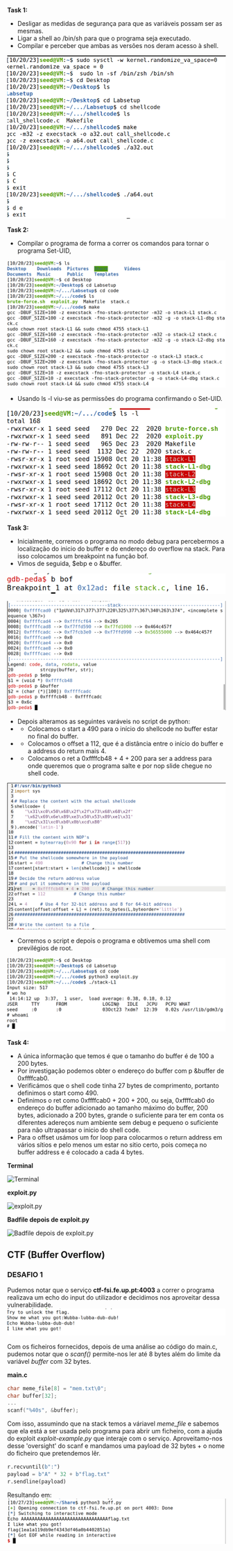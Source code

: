 **Task 1:**

- Desligar as medidas de segurança para que as variáveis possam ser as mesmas.
- Ligar a shell ao /bin/sh para que o programa seja executado.
- Compilar e perceber que ambas as versões nos deram acesso à shell.

![image 1](docs/images/Screenshot_from_2023-10-20_11-29-16.png)


**Task 2:**

- Compilar o programa de forma a correr os comandos para tornar o programa Set-UID,

![image 2](docs/images/Screenshot_from_2023-10-20_11-39-09.png)

- Usando ls -l viu-se as permissões do programa confirmando o Set-UID.

![image 3](docs/images/Screenshot_from_2023-10-20_11-39-33.png)


**Task 3:**

- Inicialmente, corremos o programa no modo debug para percebermos a localização do inicio do buffer e do endereço do overflow na stack. Para isso colocamos um breakpoint na função bof.
- Vimos de seguida, $ebp e o &buffer.

![image 4](docs/images/Screenshot_from_2023-10-20_12-03-45.png)

![image 5](docs/images/Screenshot_from_2023-10-20_14-02-37.png)

- Depois alteramos as seguintes varáveis no script de python:
- - Colocamos o start a 490 para o início do shellcode no buffer estar no final do buffer.
- - Colocamos o offset a 112, que é a distância entre o início do buffer e a address do return mais 4.
- - Colocamos o ret a 0xffffcb48 + 4 + 200 para ser a address para onde queremos que o programa salte e por nop slide chegue no shell code.

![image 6](docs/images/Screenshot_from_2023-10-20_14-32-30.png)

- Corremos o script e depois o programa e obtivemos uma shell com previlégios de root.


![image 7](docs/images/Screenshot_from_2023-10-20_14-15-00.png)


**Task 4:**

- A única informação que temos é que o tamanho do buffer é de 100 a 200 bytes.
- Por investigação podemos obter o endereço do buffer com p &buffer de 0xffffcab0.
- Verificámos que o shell code tinha 27 bytes de comprimento, portanto definimos o start como 490.
- Definimos o ret como 0xffffcab0 + 200 + 200, ou seja, 0xffffcab0 do endereço do buffer adicionado ao tamanho máximo do buffer, 200 bytes, adicionado a 200 bytes, grande o suficiente para ter em conta os diferentes adereços num ambiente sem debug e pequeno o suficiente para não ultrapassar o inicio do shell code.
- Para o offset usámos um for loop para colocarmos o return address em vários sítios e pelo menos um estar no sitio certo, pois começa no buffer address e é colocado a cada 4 bytes.

**Terminal**

![Terminal](docs/images/Captura%20de%20ecrã%202023-10-20%20211311.png)

**exploit.py**

![exploit.py](docs/images/Captura%20de%20ecrã%202023-10-20%20215434.png)

**Badfile depois de exploit.py**

![Badfile depois de exploit.py](docs/images/Captura%20de%20ecrã%202023-10-20%20215648.png)



## CTF (Buffer Overflow)

### DESAFIO 1

Pudemos notar que o serviço **ctf-fsi.fe.up.pt:4003** a correr o programa realizava um echo do input do utilizador e decidimos nos aproveitar dessa vulnerabilidade.
![](docs/images/ctfbufferncrsp.png)

Com os ficheiros fornecidos, depois de uma análise ao código do main.c, pudemos notar que o *scanf()* permite-nos ler até 8 bytes além do limite da variável *buffer* com 32 bytes. 

**main.c**
```c
char meme_file[8] = "mem.txt\0";
char buffer[32];
...
scanf("%40s", &buffer);
```

Com isso, assumindo que na stack temos a váriavel *meme_file* e sabemos que ela está a ser usada pelo programa para abrir um ficheiro, com a ajuda do exploit *exploit-example.py* que interaje com o serviço. Aproveitamo-nos desse 'oversight' do scanf e mandamos uma payload de 32 bytes + o nome do ficheiro que pretendemos lêr.

```python
r.recvuntil(b":")
payload = b"A" * 32 + b"flag.txt"
r.sendline(payload)
```

Resultando em: 
![](docs/images/VM_CTF_WEEK5-1.png)







